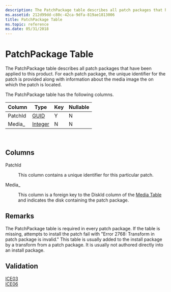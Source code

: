 ```yaml
---
description: The PatchPackage table describes all patch packages that have been applied to this product. For each patch package, the unique identifier for the patch is provided along with information about the media image the on which the patch is located.
ms.assetid: 212d99dd-c80c-42ca-9dfa-819ae1813006
title: PatchPackage Table
ms.topic: reference
ms.date: 05/31/2018
---
```


# PatchPackage Table

The PatchPackage table describes all patch packages that have been applied to this product. For each patch package, the unique identifier for the patch is provided along with information about the media image the on which the patch is located.

The PatchPackage table has the following columns.



| Column  | Type                   | Key | Nullable |
|---------|------------------------|-----|----------|
| PatchId | [GUID](guid.md)       | Y   | N        |
| Media\_ | [Integer](integer.md) | N   | N        |



 

## Columns

<dl> <dt>

<span id="PatchId"></span><span id="patchid"></span><span id="PATCHID"></span>PatchId
</dt> <dd>

This column contains a unique identifier for this particular patch.

</dd> <dt>

<span id="Media_"></span><span id="media_"></span><span id="MEDIA_"></span>Media\_
</dt> <dd>

This column is a foreign key to the DiskId column of the [Media Table](media-table.md) and indicates the disk containing the patch package.

</dd> </dl>

## Remarks

The PatchPackage table is required in every patch package. If the table is missing, attempts to install the patch fail with "Error 2768: Transform in patch package is invalid." This table is usually added to the install package by a transform from a patch package. It is usually not authored directly into an install package.

## Validation

<dl>

[ICE03](ice03.md)  
[ICE06](ice06.md)  
</dl>

 

 



